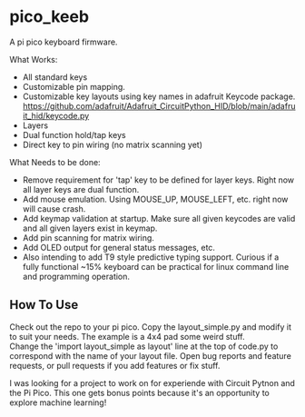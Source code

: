 # pico_keeb
A pi pico keyboard firmware.

What Works:
* All standard keys
* Customizable pin mapping.
* Customizable key layouts using key names in adafruit Keycode package. https://github.com/adafruit/Adafruit_CircuitPython_HID/blob/main/adafruit_hid/keycode.py
* Layers
* Dual function hold/tap keys
* Direct key to pin wiring (no matrix scanning yet)

What Needs to be done:
* Remove requirement for 'tap' key to be defined for layer keys.  Right now all layer keys are dual function.
* Add mouse emulation.  Using MOUSE_UP, MOUSE_LEFT, etc. right now will cause crash.
* Add keymap validation at startup.  Make sure all given keycodes are valid and all given layers exist in keymap.
* Add pin scanning for matrix wiring.
* Add OLED output for general status messages, etc.
* Also intending to add T9 style predictive typing support. Curious if a fully functional ~15% keyboard can be practical for linux command line and programming operation.

## How To Use
Check out the repo to your pi pico.
Copy the layout_simple.py and modify it to suit your needs.  The example is a 4x4 pad some weird stuff.  
Change the 'import layout_simple as layout' line at the top of code.py to correspond with the name of your layout file.
Open bug reports and feature requests, or pull requests if you add features or fix stuff.

I was looking for a project to work on for experiende with Circuit Pytnon and the Pi Pico.  This one gets bonus points because it's an opportunity to explore machine learning!
